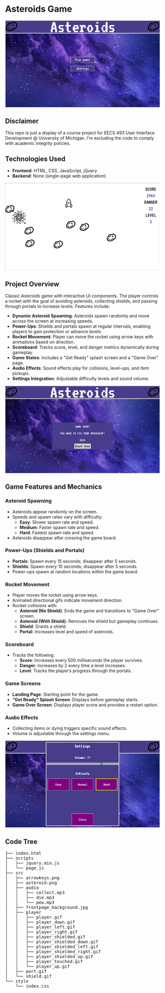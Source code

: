 # Asteroids Game

![main game page](./images/main.png)

## Disclaimer
This repo is just a display of a course project for EECS 493 User Interface Development @ University of Michigan. I'm excluding the code to comply with academic integrity policies.

## Technologies Used
- **Frontend**: HTML, CSS, JavaScript, jQuery
- **Backend**: None (single-page web application)

![game screen](./images/game.png)

## Project Overview
Classic *Asteroids* game with interactive UI components. The player controls a rocket with the goal of avoiding asteroids, collecting shields, and passing through portals to increase levels. Features include:
- **Dynamic Asteroid Spawning**: Asteroids spawn randomly and move across the screen at increasing speeds.
- **Power-Ups**: Shields and portals spawn at regular intervals, enabling players to gain protection or advance levels.
- **Rocket Movement**: Player can move the rocket using arrow keys with animations based on direction.
- **Scoreboard**: Tracks score, level, and danger metrics dynamically during gameplay.
- **Game States**: Includes a "Get Ready" splash screen and a "Game Over" page.
- **Audio Effects**: Sound effects play for collisions, level-ups, and item pickups.
- **Settings Integration**: Adjustable difficulty levels and sound volume.

![game over](./images/game_over.png)

## Game Features and Mechanics
### Asteroid Spawning
- Asteroids appear randomly on the screen.
- Speeds and spawn rates vary with difficulty:
  - **Easy**: Slower spawn rate and speed.
  - **Medium**: Faster spawn rate and speed.
  - **Hard**: Fastest spawn rate and speed.
- Asteroids disappear after crossing the game board.

### Power-Ups (Shields and Portals)
- **Portals**: Spawn every 15 seconds; disappear after 5 seconds.
- **Shields**: Spawn every 10 seconds; disappear after 5 seconds.
- Power-ups spawn at random locations within the game board.

### Rocket Movement
- Player moves the rocket using arrow keys.
- Animated directional gifs indicate movement direction.
- Rocket collisions with:
  - **Asteroid (No Shield)**: Ends the game and transitions to "Game Over" screen.
  - **Asteroid (With Shield)**: Removes the shield but gameplay continues.
  - **Shield**: Grants a shield.
  - **Portal**: Increases level and speed of asteroids.

### Scoreboard
- Tracks the following:
  - **Score**: Increases every 500 milliseconds the player survives.
  - **Danger**: Increases by 2 every time a level increases.
  - **Level**: Tracks the player’s progress through the portals.

### Game Screens
- **Landing Page**: Starting point for the game.
- **“Get Ready” Splash Screen**: Displays before gameplay starts.
- **Game Over Screen**: Displays player score and provides a restart option.

### Audio Effects
- Collecting items or dying triggers specific sound effects.
- Volume is adjustable through the settings menu.

![settings page](./images/settings.png)

## Code Tree
<pre>
├── index.html
├── scripts
│   ├── jquery.min.js
│   └── page.js
├── src
│   ├── arrowkeys.png
│   ├── asteroid.png
│   ├── audio
│   │   ├── collect.mp3
│   │   ├── die.mp3
│   │   └── pew.mp3
│   ├── frontpage_background.jpg
│   ├── player
│   │   ├── player.gif
│   │   ├── player_down.gif
│   │   ├── player_left.gif
│   │   ├── player_right.gif
│   │   ├── player_shielded.gif
│   │   ├── player_shielded_down.gif
│   │   ├── player_shielded_left.gif
│   │   ├── player_shielded_right.gif
│   │   ├── player_shielded_up.gif
│   │   ├── player_touched.gif
│   │   └── player_up.gif
│   ├── port.gif
│   └── shield.gif
└── style
    └── index.css
</pre>
